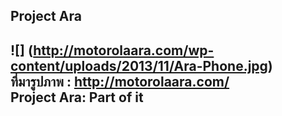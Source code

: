 Project  Ara
------
![] (http://motorolaara.com/wp-content/uploads/2013/11/Ara-Phone.jpg)   
ที่มารูปภาพ : http://motorolaara.com/   
Project Ara: Part of it
-------
